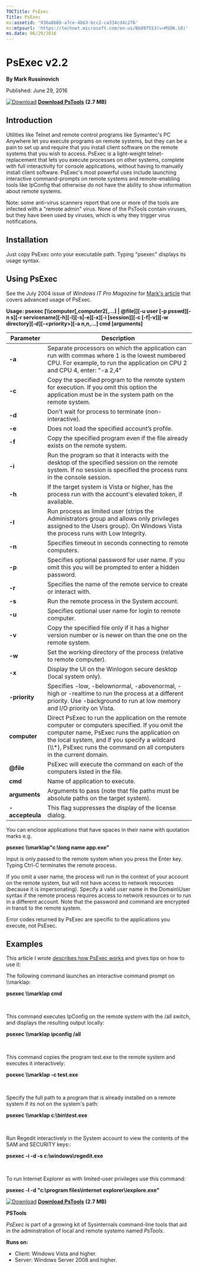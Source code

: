 ```yaml
--- 
TOCTitle: PsExec
Title: PsExec
ms:assetid: '936a8b8b-a7ce-4b63-bcc2-ca334cd4c276'
ms:mtpsurl: 'https://technet.microsoft.com/en-us/Bb897553(v=MSDN.10)'
ms.date: 06/29/2016
---
```


PsExec v2.2
============

**By Mark Russinovich**

Published: June 29, 2016

[![Download](/media/landing/sysinternals/download_sm.png)](https://download.sysinternals.com/files/PSTools.zip) [**Download PsTools**](https://download.sysinternals.com/files/PSTools.zip) **(2.7 MB)**


## Introduction

Utilities like Telnet and remote control programs like Symantec's PC
Anywhere let you execute programs on remote systems, but they can be a
pain to set up and require that you install client software on the
remote systems that you wish to access. PsExec is a light-weight
telnet-replacement that lets you execute processes on other systems,
complete with full interactivity for console applications, without
having to manually install client software. PsExec's most powerful uses
include launching interactive command-prompts on remote systems and
remote-enabling tools like IpConfig that otherwise do not have the
ability to show information about remote systems.

Note: some anti-virus scanners report that one or more of the tools are
infected with a "remote admin" virus. None of the PsTools contain
viruses, but they have been used by viruses, which is why they trigger
virus notifications.

## Installation

Just copy PsExec onto your executable path. Typing "psexec" displays its
usage syntax.

## Using PsExec

See the July 2004 issue of *Windows IT Pro Magazine* for [Mark's
article](http://windowsitpro.com/systems-management/psexec) that covers
advanced usage of PsExec.

**Usage: psexec \[\\\\computer\[,computer2\[,...\] | @file\]\]\[-u user
\[-p psswd\]\[-n s\]\[-r servicename\]\[-h\]\[-l\]\[-s|-e\]\[-x\]\[-i
\[session\]\]\[-c \[-f|-v\]\]\[-w
directory\]\[-d\]\[-&lt;priority&gt;\]\[-a n,n,...\] cmd \[arguments\]**

 
|Parameter  |Description  |
|---------|---------|
|  **-a**           | Separate processors on which the application can run with commas where 1 is the lowest numbered CPU. For example, to run the application on CPU 2 and CPU 4, enter: "-a 2,4"|
|  **-c**           | Copy the specified program to the remote system for execution. If you omit this option the application must be in the system path on the remote system.|
|  **-d**           | Don't wait for process to terminate (non-interactive).|
|  **-e**           | Does not load the specified account’s profile.|
|  **-f**           | Copy the specified program even if the file already exists on the remote system.|
|  **-i**           | Run the program so that it interacts with the desktop of the specified session on the remote system. If no session is specified the process runs in the console session.|
|  **-h**           | If the target system is Vista or higher, has the process run with the account's elevated token, if available.|
|  **-l**           | Run process as limited user (strips the Administrators group and allows only privileges assigned to the Users group). On Windows Vista the process runs with Low Integrity.|
|  **-n**           | Specifies timeout in seconds connecting to remote computers.|
|  **-p**           | Specifies optional password for user name. If you omit this you will be prompted to enter a hidden password.|
|  **-r**           | Specifies the name of the remote service to create or interact with.|
|  **-s**           | Run the remote process in the System account.|
|  **-u**           | Specifies optional user name for login to remote computer.|
|  **-v**           | Copy the specified file only if it has a higher version number or is newer on than the one on the remote system.|
|  **-w**           | Set the working directory of the process (relative to remote computer).|
|  **-x**           | Display the UI on the Winlogon secure desktop (local system only).|
|  **-priority**    | Specifies -low, -belownormal, -abovenormal, -high or -realtime to run the process at a different priority. Use -background to run at low memory and I/O priority on Vista.|
|  **computer**     | Direct PsExec to run the application on the remote computer or computers specified. If you omit the computer name, PsExec runs the application on the local system, and if you specify a wildcard (\\\\\*), PsExec runs the command on all computers in the current domain.|
|  **@file**        | PsExec will execute the command on each of the computers listed in the file.|
|  **cmd**          | Name of application to execute.|
|  **arguments**    | Arguments to pass (note that file paths must be absolute paths on the target system).|
|  **-accepteula**  | This flag suppresses the display of the license dialog.

You can enclose applications that have spaces in their name with
quotation marks e.g.

**psexec \\\\marklap"c:\\long name app.exe"**

Input is only passed to the remote system when you press the Enter key.
Typing Ctrl-C terminates the remote process.

If you omit a user name, the process will run in the context of your
account on the remote system, but will not have access to network
resources (because it is impersonating). Specify a valid user name in
the Domain\\User syntax if the remote process requires access to network
resources or to run in a different account. Note that the password and
command are encrypted in transit to the remote system.

Error codes returned by PsExec are specific to the applications you
execute, not PsExec.

## Examples

This article I wrote [describes how PsExec
works](http://windowsitpro.com/systems-management/psexec) and gives tips
on how to use it:

The following command launches an interactive command prompt on
\\\\marklap:

**psexec \\\\marklap cmd**

 

This command executes IpConfig on the remote system with the /all
switch, and displays the resulting output locally:

**psexec \\\\marklap ipconfig /all**

 

This command copies the program test.exe to the remote system and
executes it interactively:

**psexec \\\\marklap -c test.exe**

 

Specify the full path to a program that is already installed on a remote
system if its not on the system's path:

**psexec \\\\marklap c:\\bin\\test.exe**

 

Run Regedit interactively in the System account to view the contents of
the SAM and SECURITY keys::

**psexec -i -d -s c:\\windows\\regedit.exe**

 

To run Internet Explorer as with limited-user privileges use this
command:

**psexec -l -d "c:\\program files\\internet explorer\\iexplore.exe"**

[![Download](/media/landing/sysinternals/download_sm.png)](https://download.sysinternals.com/files/PSTools.zip) [**Download PsTools**](https://download.sysinternals.com/files/PSTools.zip) **(2.7 MB)**
  
**PSTools**

*PsExec* is part of a growing kit of Sysinternals command-line tools
that aid in the adminstration of local and remote systems named
*PsTools*.

**Runs on:**

-   Client: Windows Vista and higher.
-   Server: Windows Server 2008 and higher.



